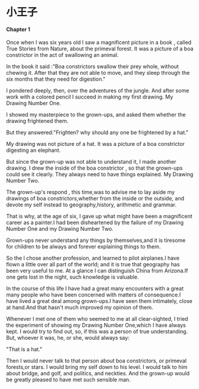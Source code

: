 # 小王子

#### Chapter 1

Once when I was six years old I saw a magnificent picture in a book , called True Stories from Nature, about the primeval  forest. It was a picture of a boa constrictor in the act of swallowing an animal.

In the book it said :"Boa constrictors swallow their prey whole, without chewing it.  After that they are not able to move, and they sleep through the six months that they need for digestion."

I pondered deeply, then, over the adventures of the jungle. And after some work with a colored pencil I succeed in making my first drawing. My Drawing Number One.

I showed my masterpiece to the grown-ups, and asked them whether the drawing frightened them. 

But they answered:"Frighten? why should any one be frightened by a hat."

My drawing was not picture of a hat. It was a picture of a boa constrictor digesting an elephant.

But since the grown-up was not able to understand it, I made another drawing. I drew the inside of the boa constrictor , so that the grown-ups could see it clearly. They always need to have things explained. My Drawing Number Two.

The grown-up's respond , this time,was to advise me to lay aside my drawings of boa constrictors,whether from the inside or the outside, and devote my self instead to geography,history, arithmetic and grammar.

That is why, at the age of six, I gave up what might have been a magnificent career as a painter.I had been disheartened by the failure of my Drawing Number One and my Drawing Number Two.

Grown-ups never understand any things by themselves,and it is tiresome for children to be always and forever explaining things to them.

So the I chose another profession, and learned to pilot airplanes.I have flown a little over all part of the world; and it is true that geography has been very useful to me. At a glance I can distinguish China from Arizona.If one gets lost in the night, such knowledge is valuable.

In the course of this life I have had a great many encounters with a great many people who have been concerned with matters of consequence.I have lived a great deal among grown-ups.I have seen them intimately, close at hand.And that hasn't much improved my opinion of them.

Whenever I met one of them who seemed to me at all clear-sighted, I tried the experiment of showing my Drawing Number One,which I have always kept. I would try to find out, so, if this was a person of true understanding. But, whoever it was, he, or she, would always say:

"That is a hat."

Then I would never talk to that person about boa constrictors, or primeval forests,or stars. I would bring my self down to his level. I would talk to him about bridge, and golf, and politics, and neckties. And the grown-up would be greatly pleased to  have met such sensible man.

